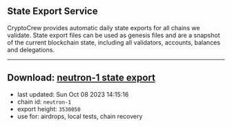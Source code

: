 ## State Export Service
CryptoCrew provides automatic daily state exports for all chains we validate. State export files can be used as genesis files and are a snapshot of the current blockchain state, including all validators, accounts, balances and delegations.

---
**Download: [neutron-1 state export](https://dl.ccvalidators.com/SERVICE/neutron/neutron-1_export_3530050.json)**
---

- last updated: Sun Oct 08 2023 14:15:16
- chain id: `neutron-1`
- export height: `3530050`
- use for: airdrops, local tests, chain recovery
